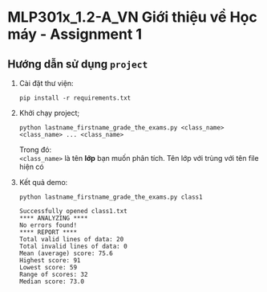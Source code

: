 # MLP301x_1.2-A_VN Giới thiệu về Học máy - Assignment 1 
## Hướng dẫn sử dụng `project`

1. Cài đặt thư viện:
    ```
    pip install -r requirements.txt
    ```

2. Khởi chạy project;
    ```
    python lastname_firstname_grade_the_exams.py <class_name> <class_name> ... <class_name>
    ```

    Trong đó: <br/>
    `<class_name>` là tên **lớp** bạn muốn phân tích. Tên lớp với trùng với tên file hiện có

3. Kết quả demo:
    ```
    python lastname_firstname_grade_the_exams.py class1
    ```
    ```
    Successfully opened class1.txt
    **** ANALYZING ****
    No errors found!
    **** REPORT ****
    Total valid lines of data: 20
    Total invalid lines of data: 0
    Mean (average) score: 75.6
    Highest score: 91
    Lowest score: 59
    Range of scores: 32
    Median score: 73.0
    ```